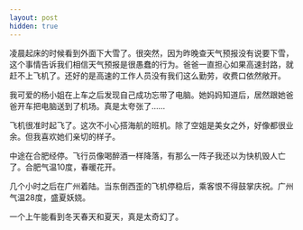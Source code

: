 ```yaml
---
layout: post
hidden: true
---
```

凌晨起床的时候看到外面下大雪了。很突然，因为昨晚查天气预报没有说要下雪，这个事情告诉我们相信天气预报是很愚蠢的行为。爸爸一直担心如果高速封路，就赶不上飞机了。还好的是高速的工作人员没有我们这么勤劳，收费口依然敞开。

我可爱的杨小姐在上车之后发现自己成功忘带了电脑。她妈妈知道后，居然跟她爸爸开车把电脑送到了机场。真是太夸张了……

飞机很准时起飞了。这次不小心搭海航的班机。除了空姐是美女之外，好像都很业余。但我喜欢她们亲切的样子。

中途在合肥经停。飞行员像喝醉酒一样降落，有那么一阵子我还以为快机毁人亡了。合肥气温10度，春暖花开。

几个小时之后在广州着陆。当东倒西歪的飞机停稳后，乘客恨不得鼓掌庆祝。广州气温28度，盛夏妖娆。

一个上午能看到冬天春天和夏天，真是太奇幻了。